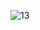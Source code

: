 ![13](https://user-images.githubusercontent.com/102171363/215101878-82962206-8810-40bc-8823-04deadd07b79.png)
